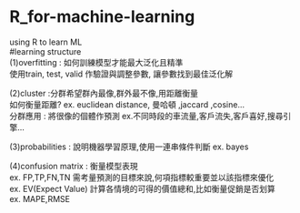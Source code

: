 # R_for-machine-learning
using R to learn ML  
#learning structure  
(1)overfitting : 如何訓練模型才能最大泛化且精準  
使用train, test, valid 作驗證與調整參數, 讓參數找到最佳泛化解    

(2)cluster :分群希望群內最像,群外最不像,用距離衡量  
如何衡量距離? ex. euclidean distance, 曼哈頓 ,jaccard ,cosine...  
分群應用 : 將很像的個體作預測 ex.不同時段的車流量,客戶流失,客戶喜好,搜尋引擎...  

(3)probabilities : 說明機器學習原理,使用一連串條件判斷 ex. bayes  

(4)confusion matrix : 衡量模型表現  
ex. FP,TP,FN,TN 需考量預測的目標來說,何項指標較重要並以該指標來優化  
ex. EV(Expect Value) 計算各情境的可得的價值總和,比如衡量促銷是否划算  
ex. MAPE,RMSE  




